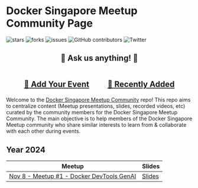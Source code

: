# Docker Singapore Meetup Community Page


![stars](https://img.shields.io/github/stars/collabnix/docker-singapore)
![forks](https://img.shields.io/github/forks/collabnix/docker-singapore)
![issues](https://img.shields.io/github/issues/collabnix/docker-singapore)
![GitHub contributors](https://img.shields.io/github/contributors/collabnix/docker-singapore)
![Twitter](https://img.shields.io/twitter/follow/docker-singapore?style=social)

<h2 align="center">
🎤 Ask us anything! 🐳<br><br>

<a href="../../issues/new">:speech_balloon: Add Your Event</a> &nbsp;&nbsp;&nbsp;&nbsp;&nbsp;&nbsp;&nbsp;&nbsp; <a href="../../issues?q=is%3Aissue+is%3Aclosed+sort%3Aupdated-desc">:book: Recently Added</a>
</h2>

Welcome to the [Docker Singapore Meetup Community](https://www.meetup.com/docker-singapore) repo! This repo aims to centralize content (Meetup presentations, slides, recorded videos, etc) curated by the community members for the Docker Singapore Meetup Community. The main objective is to help members of the Docker Singapore Meetup community who share similar interests to learn from & collaborate with each other during events. 

## Year 2024
| Meetup                                                                                                                                             | Slides                                                                                                                     |
|----------------------------------------------------------------------------------------------------------------------------------------------------|----------------------------------------------------------------------------------------------------------------------------|
| [Nov 8 - Meetup #1 - Docker DevTools GenAI ]() |  [Slides]() |
